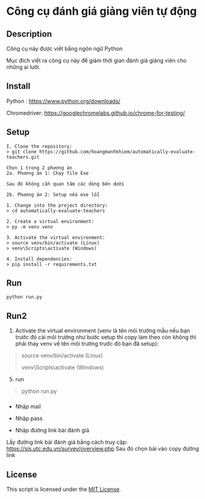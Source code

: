 # Công cụ đánh giá giảng viên tự động

## Description

Công cụ này được viết bằng ngôn ngữ Python

Mục đích viết ra công cụ này để giảm thời gian đánh giá giảng viên cho những ai lười.

## Install

Python :  https://www.python.org/downloads/

Chromedriver: https://googlechromelabs.github.io/chrome-for-testing/

## Setup

```
I. Clone the repository:
> git clone https://github.com/hoangmanhkhiem/automatically-evaluate-teachers.git

Chọn 1 trong 2 phương án
2a. Phương án 1: Chạy file Exe

Sau đó không cần quan tâm các dòng bên dưới

2b. Phương án 2: Setup nếu exe lỗi

1. Change into the project directory:
> cd automatically-evaluate-teachers

2. Create a virtual environment:
> py -m venv venv

3. Activate the virtual environment:
> source venv/bin/activate (Linux)
> venv\Scripts\activate (Windows)

4. Install dependencies:
> pip install -r requirements.txt
```
## Run
```
python run.py
```

## Run2

1. Activate the virtual environment (venv là tên môi trường mẫu nếu bạn trước đó cài môi trường như bước setup thì copy làm theo còn không thì phải thay venv về tên môi trường trước đó bạn đã setup):
> source venv/bin/activate (Linux)
> 
> venv\Scripts\activate (Windows)

5. run

> python run.py

### 

- Nhập mail

- Nhập pass

- Nhập đường link bài đánh giá

Lấy đường link bài đánh giá bằng cách truy cập: 
https://sis.utc.edu.vn/survey/overview.php
Sau đó chọn bài vào copy đường link

## License

This script is licensed under the [MIT License](https://opensource.org/license/mit/).
